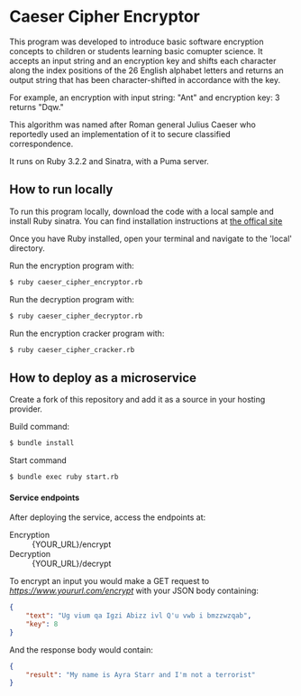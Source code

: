 # Caeser Cipher Encryptor

This program was developed to introduce basic software encryption concepts to children or students
learning basic comupter science. It accepts an input string and an encryption key and shifts each character along the index positions of the 26 English alphabet letters and returns an output string that has been character-shifted in accordance with the key. 

For example, an encryption with input string: "Ant" and encryption key: 3 returns "Dqw."

This algorithm was named after Roman general Julius Caeser who reportedly used an implementation of it to secure classified correspondence.

It runs on Ruby 3.2.2 and Sinatra, with a Puma server.

## How to run locally

To run this program locally, download the code with a local sample and install Ruby sinatra. 
You can find installation instructions at [the offical site](https://www.ruby-lang.org/en/)

Once you have Ruby installed, open your terminal and navigate to the 'local' directory.

Run the encryption program with:
```sh
$ ruby caeser_cipher_encryptor.rb
```

Run the decryption program with:
```sh
$ ruby caeser_cipher_decryptor.rb
```

Run the encryption cracker program with:
```sh
$ ruby caeser_cipher_cracker.rb
```

## How to deploy as a microservice

Create a fork of this repository and add it as a source in your hosting provider.

Build command: 
```sh
$ bundle install
```

Start command
```sh
$ bundle exec ruby start.rb
```
#### Service endpoints

After deploying the service, access the endpoints at:
<dl>
  <dt>Encryption</dt>
  <dd>{YOUR_URL}/encrypt</dd>
  <dt>Decryption</dt>
  <dd>{YOUR_URL}/decrypt</dd>
</dl>

To encrypt an input you would make a GET request to *https://www.yoururl.com/encrypt* with your JSON body containing:

```json
{
    "text": "Ug vium qa Igzi Abizz ivl Q'u vwb i bmzzwzqab",
    "key": 8
}
```

And the response body would contain:

```json
{
    "result": "My name is Ayra Starr and I'm not a terrorist"
}
```